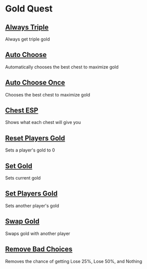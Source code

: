 # Gold Quest

## [Always Triple](alwaysTriple.js)
Always get triple gold

## [Auto Choose](autoChoose.js)
Automatically chooses the best chest to maximize gold

## [Auto Choose Once](autoChooseOnce.js)
Chooses the best chest to maximize gold

## [Chest ESP](chestESP.js)
Shows what each chest will give you

## [Reset Players Gold](resetPlayersGold.js)
Sets a player's gold to 0

## [Set Gold](setGold.js)
Sets current gold

## [Set Players Gold](setPlayersGold.js)
Sets another player's gold

## [Swap Gold](swapGold.js)
Swaps gold with another player

## [Remove Bad Choices](removeBadChoices.js)
Removes the chance of getting Lose 25%, Lose 50%, and Nothing